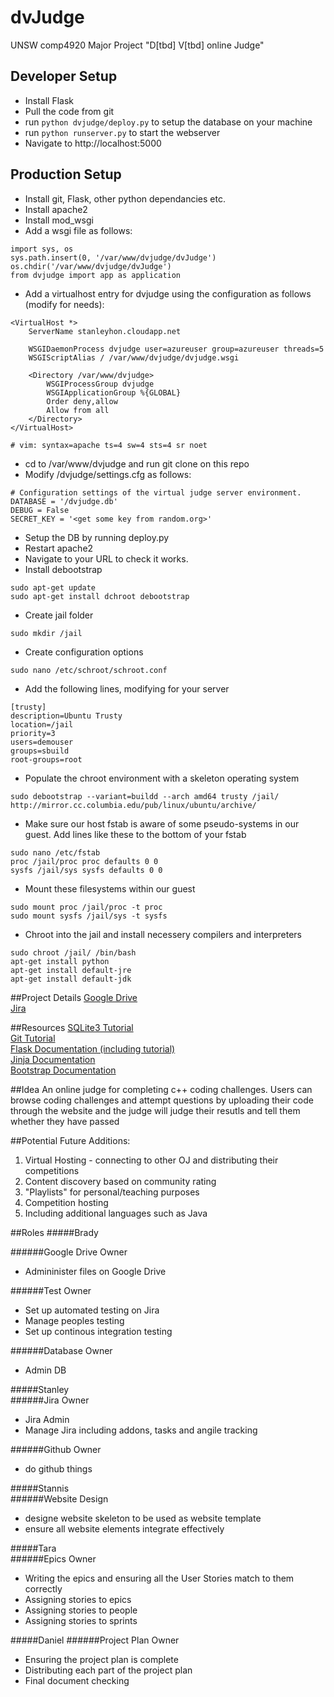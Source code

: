 # dvJudge
UNSW comp4920 Major Project "D[tbd] V[tbd] online Judge"

## Developer Setup
  - Install Flask
  - Pull the code from git
  - run `python dvjudge/deploy.py` to setup the database on your machine
  - run `python runserver.py` to start the webserver
  - Navigate to http://localhost:5000

## Production Setup
  - Install git, Flask, other python dependancies etc.
  - Install apache2
  - Install mod_wsgi
  - Add a wsgi file as follows:
```
import sys, os
sys.path.insert(0, '/var/www/dvjudge/dvJudge')
os.chdir('/var/www/dvjudge/dvJudge')
from dvjudge import app as application
```
  - Add a virtualhost entry for dvjudge using the configuration as follows (modify for needs):
```
<VirtualHost *>
    ServerName stanleyhon.cloudapp.net

    WSGIDaemonProcess dvjudge user=azureuser group=azureuser threads=5
    WSGIScriptAlias / /var/www/dvjudge/dvjudge.wsgi

    <Directory /var/www/dvjudge>
        WSGIProcessGroup dvjudge 
        WSGIApplicationGroup %{GLOBAL}
        Order deny,allow
        Allow from all
    </Directory>
</VirtualHost>

# vim: syntax=apache ts=4 sw=4 sts=4 sr noet
```
  - cd to /var/www/dvjudge and run git clone on this repo
  - Modify /dvjudge/settings.cfg as follows:
```
# Configuration settings of the virtual judge server environment.
DATABASE = '/dvjudge.db'
DEBUG = False
SECRET_KEY = '<get some key from random.org>'
```
  - Setup the DB by running deploy.py
  - Restart apache2
  - Navigate to your URL to check it works.
  - Install debootstrap
  ```
  sudo apt-get update
  sudo apt-get install dchroot debootstrap
  ```
  - Create jail folder
  ```
  sudo mkdir /jail
  ```
  - Create configuration options
  ```
  sudo nano /etc/schroot/schroot.conf
  ```
  - Add the following lines, modifying for your server
  ```
  [trusty]
  description=Ubuntu Trusty
  location=/jail
  priority=3
  users=demouser
  groups=sbuild
  root-groups=root

  ```
- Populate the chroot environment with a skeleton operating system
```
sudo debootstrap --variant=buildd --arch amd64 trusty /jail/ http://mirror.cc.columbia.edu/pub/linux/ubuntu/archive/
```
- Make sure our host fstab is aware of some pseudo-systems in our guest. Add lines like these to the bottom of your fstab
```
sudo nano /etc/fstab
proc /jail/proc proc defaults 0 0
sysfs /jail/sys sysfs defaults 0 0
```
- Mount these filesystems within our guest
```
sudo mount proc /jail/proc -t proc
sudo mount sysfs /jail/sys -t sysfs
```
- Chroot into the jail and install necessery compilers and interpreters
```
sudo chroot /jail/ /bin/bash
apt-get install python
apt-get install default-jre
apt-get install default-jdk
```
##Project Details
[Google Drive](https://drive.google.com/drive/folders/0BxD6wDvDG5hRfklTaUxrM0VNV2pqcm9sazFiNjhHQ3paSHRNN3JnODlLazU2d3B1Yjh6WDA)  
[Jira](https://dvjudge.atlassian.net/projects/DVJ/summary)

##Resources
[SQLite3 Tutorial](http://www.tutorialspoint.com/sqlite/index.htm)  
[Git Tutorial](https://www.atlassian.com/git/)  
[Flask Documentation (including tutorial)](http://flask.pocoo.org/docs/0.10/)  
[Jinja Documentation](http://jinja.pocoo.org/docs/dev/templates/)  
[Bootstrap Documentation](http://getbootstrap.com/css/)  

##Idea
An online judge for completing c++ coding challenges. Users can browse coding challenges and attempt questions by uploading their code through the website and the judge will judge their resutls and tell them whether they have passed

##Potential Future Additions:
1. Virtual Hosting - connecting to other OJ and distributing their competitions
2. Content discovery based on community rating
3. "Playlists" for personal/teaching purposes
4. Competition hosting
5. Including additional languages such as Java

##Roles
#####Brady

######Google Drive Owner  
  * Admininister files on Google Drive  

######Test Owner  
  * Set up automated testing on Jira
  * Manage peoples testing
  * Set up continous integration testing

######Database Owner
  * Admin DB
	
#####Stanley	
######Jira Owner
  * Jira Admin
  * Manage Jira including addons, tasks and angile tracking  

######Github Owner
  * do github things
	
#####Stannis	
######Website Design
  * designe website skeleton to be used as website template
  * ensure all website elements integrate effectively
	
#####Tara	
######Epics Owner
  * Writing the epics and ensuring all the User Stories match to them correctly
  * Assigning stories to epics
  * Assigning stories to people
  * Assigning stories to sprints
	
#####Daniel	
######Project Plan Owner
  * Ensuring the project plan is complete
  * Distributing each part of the project plan
  * Final document checking
